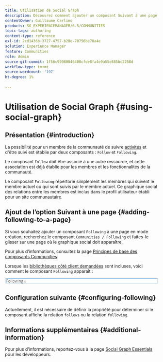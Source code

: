 ```yaml
---
title: Utilisation de Social Graph
description: Découvrez comment ajouter un composant Suivant à une page qui permet aux membres de la communauté connectés de suivre les activités ou d’être suivis.
contentOwner: Guillaume Carlino
products: SG_EXPERIENCEMANAGER/6.5/COMMUNITIES
topic-tags: authoring
content-type: reference
exl-id: 2cd1436b-3727-4757-b28e-70756be78a4e
solution: Experience Manager
feature: Communities
role: Admin
source-git-commit: 1f56c99980846400cfde8fa4e9a55e885bc2258d
workflow-type: tm+mt
source-wordcount: '197'
ht-degree: 1%

---
```


# Utilisation de Social Graph {#using-social-graph}

## Présentation {#introduction}

La possibilité pour un membre de la communauté de suivre [activités](activities.md) et d&#39;être suivi est établie par deux composants : `Follow` et `Following`.

Le composant `Follow` doit être associé à une autre ressource, et cette association est déjà établie pour les membres et les fonctionnalités de la communauté.

Le composant `Following` répertorie simplement les membres qui suivent le membre actuel ou qui sont suivis par le membre actuel. Ce graphique social des relations entre les membres est inclus dans le profil utilisateur établi pour un [site communautaire](overview.md#communitiessites).

## Ajout de l’option Suivant à une page {#adding-following-to-a-page}

Si vous souhaitez ajouter un composant `Following` à une page en mode création, recherchez le composant `Communities / Following` et faites-le glisser sur une page où le graphique social doit apparaître.

Pour plus d’informations, consultez la page [Principes de base des composants Communities](basics.md).

Lorsque les [bibliothèques côté client demandées](essentials-socialgraph.md#essentials-for-client-side) sont incluses, voici comment le composant `Following` apparaît :

![&#x200B; &#x200B;](assets/following.png)

## Configuration suivante {#configuring-following}

Actuellement, il est nécessaire de définir la propriété pour déterminer si le composant affiche la relation `follows` ou la relation `following`.

## Informations supplémentaires {#additional-information}

Pour plus d’informations, reportez-vous à la page [Social Graph Essentials](essentials-socialgraph.md) pour les développeurs.
